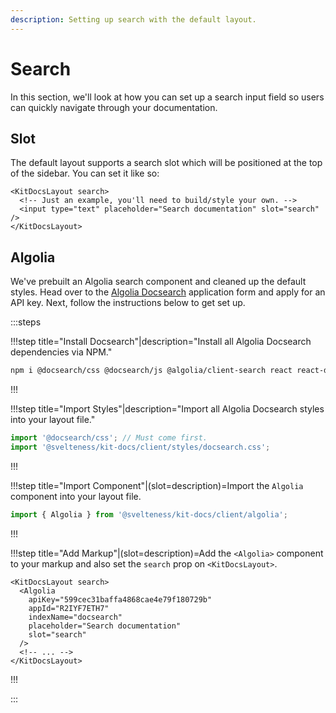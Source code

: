 ```yaml
---
description: Setting up search with the default layout.
---
```


# Search

In this section, we'll look at how you can set up a search input field so users can quickly navigate
through your documentation.

## Slot

The default layout supports a search slot which will be positioned at the top of the sidebar. You
can set it like so:

```svelte
<KitDocsLayout search>
  <!-- Just an example, you'll need to build/style your own. -->
  <input type="text" placeholder="Search documentation" slot="search" />
</KitDocsLayout>
```

## Algolia

We've prebuilt an Algolia search component and cleaned up the default styles. Head over to
the [Algolia Docsearch](https://docsearch.algolia.com/apply) application form and apply for
an API key. Next, follow the instructions below to get set up.

:::steps

!!!step title="Install Docsearch"|description="Install all Algolia Docsearch dependencies via NPM."

```bash copy
npm i @docsearch/css @docsearch/js @algolia/client-search react react-dom @types/react -D
```

!!!

!!!step title="Import Styles"|description="Import all Algolia Docsearch styles into your layout file."

```js title=routes/docs/__layout.svelte|copy
import '@docsearch/css'; // Must come first.
import '@svelteness/kit-docs/client/styles/docsearch.css';
```

!!!

!!!step title="Import Component"|(slot=description)=Import the `Algolia` component into your layout file.

```js title=routes/docs/__layout.svelte|copy
import { Algolia } from '@svelteness/kit-docs/client/algolia';
```

!!!

!!!step title="Add Markup"|(slot=description)=Add the `<Algolia>` component to your markup and also set the `search` prop on `<KitDocsLayout>`.

```svelte title=routes/docs/__layout.svelte|copyHighlight{2-8}
<KitDocsLayout search>
  <Algolia
    apiKey="599cec31baffa4868cae4e79f180729b"
    appId="R2IYF7ETH7"
    indexName="docsearch"
    placeholder="Search documentation"
    slot="search"
  />
  <!-- ... -->
</KitDocsLayout>
```

!!!

:::
